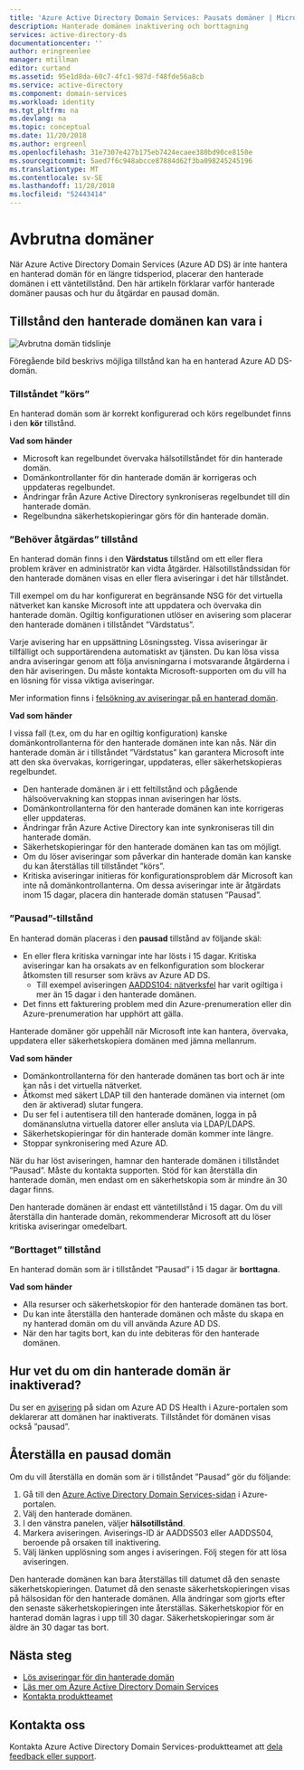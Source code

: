 ```yaml
---
title: 'Azure Active Directory Domain Services: Pausats domäner | Microsoft Docs'
description: Hanterade domänen inaktivering och borttagning
services: active-directory-ds
documentationcenter: ''
author: eringreenlee
manager: mtillman
editor: curtand
ms.assetid: 95e1d8da-60c7-4fc1-987d-f48fde56a8cb
ms.service: active-directory
ms.component: domain-services
ms.workload: identity
ms.tgt_pltfrm: na
ms.devlang: na
ms.topic: conceptual
ms.date: 11/20/2018
ms.author: ergreenl
ms.openlocfilehash: 31e7307e427b175eb7424ecaee380bd90ce8150e
ms.sourcegitcommit: 5aed7f6c948abcce87884d62f3ba098245245196
ms.translationtype: MT
ms.contentlocale: sv-SE
ms.lasthandoff: 11/28/2018
ms.locfileid: "52443414"
---
```

# <a name="suspended-domains"></a>Avbrutna domäner
När Azure Active Directory Domain Services (Azure AD DS) är inte hantera en hanterad domän för en längre tidsperiod, placerar den hanterade domänen i ett väntetillstånd. Den här artikeln förklarar varför hanterade domäner pausas och hur du åtgärdar en pausad domän.


## <a name="states-your-managed-domain-can-be-in"></a>Tillstånd den hanterade domänen kan vara i

![Avbrutna domän tidslinje](media\active-directory-domain-services-suspension\suspension-timeline.PNG)

Föregående bild beskrivs möjliga tillstånd kan ha en hanterad Azure AD DS-domän.

### <a name="running-state"></a>Tillståndet ”körs”
En hanterad domän som är korrekt konfigurerad och körs regelbundet finns i den **kör** tillstånd.

**Vad som händer**
* Microsoft kan regelbundet övervaka hälsotillståndet för din hanterade domän.
* Domänkontrollanter för din hanterade domän är korrigeras och uppdateras regelbundet.
* Ändringar från Azure Active Directory synkroniseras regelbundet till din hanterade domän.
* Regelbundna säkerhetskopieringar görs för din hanterade domän.


### <a name="needs-attention-state"></a>”Behöver åtgärdas” tillstånd
En hanterad domän finns i den **Värdstatus** tillstånd om ett eller flera problem kräver en administratör kan vidta åtgärder. Hälsotillståndssidan för den hanterade domänen visas en eller flera aviseringar i det här tillståndet.

Till exempel om du har konfigurerat en begränsande NSG för det virtuella nätverket kan kanske Microsoft inte att uppdatera och övervaka din hanterade domän. Ogiltig konfigurationen utlöser en avisering som placerar den hanterade domänen i tillståndet ”Värdstatus”.

Varje avisering har en uppsättning Lösningssteg. Vissa aviseringar är tillfälligt och supportärendena automatiskt av tjänsten. Du kan lösa vissa andra aviseringar genom att följa anvisningarna i motsvarande åtgärderna i den här aviseringen. Du måste kontakta Microsoft-supporten om du vill ha en lösning för vissa viktiga aviseringar.

Mer information finns i [felsökning av aviseringar på en hanterad domän](active-directory-ds-troubleshoot-alerts.md).

**Vad som händer**

I vissa fall (t.ex, om du har en ogiltig konfiguration) kanske domänkontrollanterna för den hanterade domänen inte kan nås. När din hanterade domän är i tillståndet ”Värdstatus” kan garantera Microsoft inte att den ska övervakas, korrigeringar, uppdateras, eller säkerhetskopieras regelbundet.

* Den hanterade domänen är i ett feltillstånd och pågående hälsoövervakning kan stoppas innan aviseringen har lösts.
* Domänkontrollanterna för den hanterade domänen kan inte korrigeras eller uppdateras.
* Ändringar från Azure Active Directory kan inte synkroniseras till din hanterade domän.
* Säkerhetskopieringar för den hanterade domänen kan tas om möjligt.
* Om du löser aviseringar som påverkar din hanterade domän kan kanske du kan återställas till tillståndet ”körs”.
* Kritiska aviseringar initieras för konfigurationsproblem där Microsoft kan inte nå domänkontrollanterna. Om dessa aviseringar inte är åtgärdats inom 15 dagar, placera din hanterade domän statusen ”Pausad”.


### <a name="the-suspended-state"></a>”Pausad”-tillstånd
En hanterad domän placeras i den **pausad** tillstånd av följande skäl:

* En eller flera kritiska varningar inte har lösts i 15 dagar. Kritiska aviseringar kan ha orsakats av en felkonfiguration som blockerar åtkomsten till resurser som krävs av Azure AD DS.
    * Till exempel aviseringen [AADDS104: nätverksfel](active-directory-ds-troubleshoot-nsg.md) har varit ogiltiga i mer än 15 dagar i den hanterade domänen.
* Det finns ett fakturering problem med din Azure-prenumeration eller din Azure-prenumeration har upphört att gälla.

Hanterade domäner gör uppehåll när Microsoft inte kan hantera, övervaka, uppdatera eller säkerhetskopiera domänen med jämna mellanrum.

**Vad som händer**
* Domänkontrollanterna för den hanterade domänen tas bort och är inte kan nås i det virtuella nätverket.
* Åtkomst med säkert LDAP till den hanterade domänen via internet (om den är aktiverad) slutar fungera.
* Du ser fel i autentisera till den hanterade domänen, logga in på domänanslutna virtuella datorer eller ansluta via LDAP/LDAPS.
* Säkerhetskopieringar för din hanterade domän kommer inte längre.
* Stoppar synkronisering med Azure AD.

När du har löst aviseringen, hamnar den hanterade domänen i tillståndet ”Pausad”. Måste du kontakta supporten.
Stöd för kan återställa din hanterade domän, men endast om en säkerhetskopia som är mindre än 30 dagar finns.

Den hanterade domänen är endast ett väntetillstånd i 15 dagar. Om du vill återställa din hanterade domän, rekommenderar Microsoft att du löser kritiska aviseringar omedelbart.


### <a name="deleted-state"></a>”Borttaget” tillstånd
En hanterad domän som är i tillståndet ”Pausad” i 15 dagar är **borttagna**.

**Vad som händer**
* Alla resurser och säkerhetskopior för den hanterade domänen tas bort.
* Du kan inte återställa den hanterade domänen och måste du skapa en ny hanterad domän om du vill använda Azure AD DS.
* När den har tagits bort, kan du inte debiteras för den hanterade domänen.


## <a name="how-do-you-know-if-your-managed-domain-is-suspended"></a>Hur vet du om din hanterade domän är inaktiverad?
Du ser en [avisering](active-directory-ds-troubleshoot-alerts.md) på sidan om Azure AD DS Health i Azure-portalen som deklarerar att domänen har inaktiverats. Tillståndet för domänen visas också ”pausad”.


## <a name="restore-a-suspended-domain"></a>Återställa en pausad domän
Om du vill återställa en domän som är i tillståndet ”Pausad” gör du följande:

1. Gå till den [Azure Active Directory Domain Services-sidan](https://portal.azure.com/#blade/HubsExtension/Resources/resourceType/Microsoft.AAD%2FdomainServices) i Azure-portalen.
2. Välj den hanterade domänen.
3. I den vänstra panelen, väljer **hälsotillstånd**.
4. Markera aviseringen. Aviserings-ID är AADDS503 eller AADDS504, beroende på orsaken till inaktivering.
5. Välj länken upplösning som anges i aviseringen. Följ stegen för att lösa aviseringen.

Den hanterade domänen kan bara återställas till datumet då den senaste säkerhetskopieringen. Datumet då den senaste säkerhetskopieringen visas på hälsosidan för den hanterade domänen. Alla ändringar som gjorts efter den senaste säkerhetskopieringen inte återställas. Säkerhetskopior för en hanterad domän lagras i upp till 30 dagar. Säkerhetskopieringar som är äldre än 30 dagar tas bort.


## <a name="next-steps"></a>Nästa steg
- [Lös aviseringar för din hanterade domän](active-directory-ds-troubleshoot-alerts.md)
- [Läs mer om Azure Active Directory Domain Services](active-directory-ds-overview.md)
- [Kontakta produktteamet](active-directory-ds-contact-us.md)

## <a name="contact-us"></a>Kontakta oss
Kontakta Azure Active Directory Domain Services-produktteamet att [dela feedback eller support](active-directory-ds-contact-us.md).
